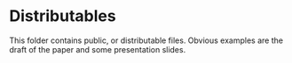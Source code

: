 # Distributables

This folder contains public, or distributable files.
Obvious examples are the draft of the paper and some presentation slides.
